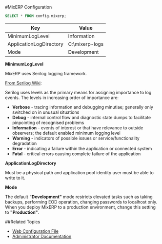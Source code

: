#MixERP Configuration




```sql
SELECT * FROM config.mixerp;
```

| Key                         | Value |
|-----------------------------| -------------|
| MinimumLogLevel             | Information  |
| ApplicationLogDirectory     | C:\mixerp-logs |
| Mode                        | Development |

**MinimumLogLevel**

MixERP uses Serilog logging framework. 

[From Serilog Wiki](https://github.com/serilog/serilog/wiki/Writing-Log-Events#log-event-levels):

Serilog uses levels as the primary means for assigning importance to log events. The levels in increasing order of importance are:

* **Verbose** - tracing information and debugging minutiae; generally only switched on in unusual situations
* **Debug** - internal control flow and diagnostic state dumps to facilitate pinpointing of recognised problems
* **Information** - events of interest or that have relevance to outside observers; the default enabled minimum logging level
* **Warning** - indicators of possible issues or service/functionality degradation
* **Error** - indicating a failure within the application or connected system
* **Fatal** - critical errors causing complete failure of the application


**ApplicationLogDirectory**

Must be a physical path and application pool identity user must be able to write to it.

**Mode**

The default **"Development"** mode restricts elevated tasks such as taking backups, performing 
EOD operation, changing passwords to localhost only. When you deploy MixERP to a production environment,
change this setting to **"Production"**.


##Related Topics
* [Web Configuration File](web.config.md)
* [Administrator Documentation](../admin.md)